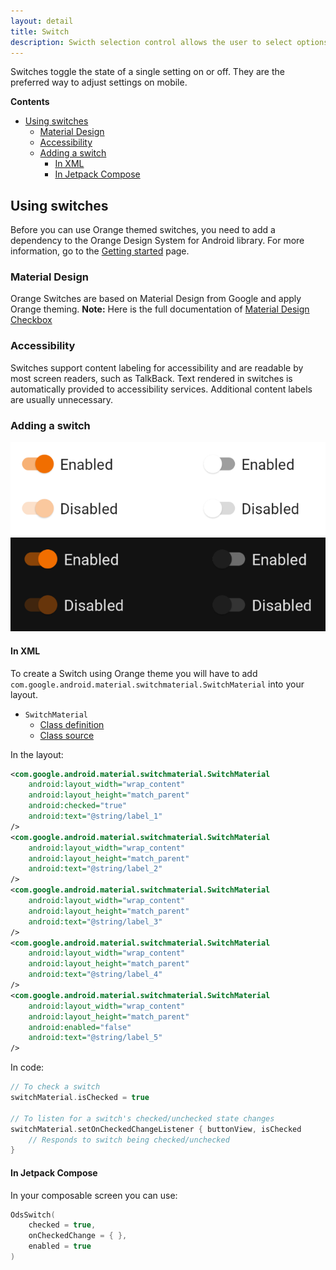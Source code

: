 ```yaml
---
layout: detail
title: Switch
description: Swicth selection control allows the user to select options.
---
```


Switches toggle the state of a single setting on or off. They are the preferred
way to adjust settings on mobile.

**Contents**

*   [Using switches](#using-switches)
    *   [Material Design](#material-design)
    *   [Accessibility](#accessibility)
    *   [Adding a switch](#adding-a-switch)
          *   [In XML](#in-xml)
          *   [In Jetpack Compose](#in-jetpack-compose)

## Using switches

Before you can use Orange themed switches, you need to add a dependency to the Orange Design
System for Android library. For more information, go to the
[Getting started](../home_content.md) page.

### Material Design

Orange Switches are based on Material Design from Google and apply Orange theming.
**Note:** Here is the full documentation
of [Material Design Checkbox](https://material.io/components/switches/)

### Accessibility

Switches support content labeling for accessibility and are readable by most
screen readers, such as TalkBack. Text rendered in switches is automatically
provided to accessibility services. Additional content labels are usually
unnecessary.

### Adding a switch

![RadioButton](images/switch_light.png) ![RadioButton dark](images/switch_dark.png)

#### In XML

To create a Switch using Orange theme you will have to add `com.google.android.material.switchmaterial.SwitchMaterial` into your layout.

*   `SwitchMaterial`
    *   [Class definition](https://developer.android.com/reference/com/google/android/material/switchmaterial/SwitchMaterial)
    *   [Class source](https://github.com/material-components/material-components-android/tree/master/lib/java/com/google/android/material/switchmaterial/SwitchMaterial.java)

In the layout:

```xml
<com.google.android.material.switchmaterial.SwitchMaterial
    android:layout_width="wrap_content"
    android:layout_height="match_parent"
    android:checked="true"
    android:text="@string/label_1"
/>
<com.google.android.material.switchmaterial.SwitchMaterial
    android:layout_width="wrap_content"
    android:layout_height="match_parent"
    android:text="@string/label_2"
/>
<com.google.android.material.switchmaterial.SwitchMaterial
    android:layout_width="wrap_content"
    android:layout_height="match_parent"
    android:text="@string/label_3"
/>
<com.google.android.material.switchmaterial.SwitchMaterial
    android:layout_width="wrap_content"
    android:layout_height="match_parent"
    android:text="@string/label_4"
/>
<com.google.android.material.switchmaterial.SwitchMaterial
    android:layout_width="wrap_content"
    android:layout_height="match_parent"
    android:enabled="false"
    android:text="@string/label_5"
/>
```

In code:

```kt
// To check a switch
switchMaterial.isChecked = true

// To listen for a switch's checked/unchecked state changes
switchMaterial.setOnCheckedChangeListener { buttonView, isChecked
    // Responds to switch being checked/unchecked
}
```

#### In Jetpack Compose

In your composable screen you can use:

```kotlin
OdsSwitch(
    checked = true,
    onCheckedChange = { },
    enabled = true
)
```
